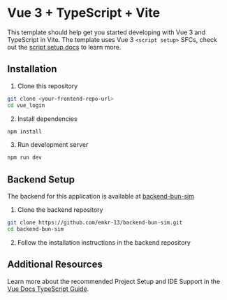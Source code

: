 # Vue 3 + TypeScript + Vite

This template should help get you started developing with Vue 3 and TypeScript in Vite. The template uses Vue 3 `<script setup>` SFCs, check out the [script setup docs](https://v3.vuejs.org/api/sfc-script-setup.html#sfc-script-setup) to learn more.

## Installation

1. Clone this repository

```bash
git clone <your-frontend-repo-url>
cd vue_login
```

2. Install dependencies

```bash
npm install
```

3. Run development server

```bash
npm run dev
```

## Backend Setup

The backend for this application is available at [backend-bun-sim](https://github.com/emkr-13/backend-bun-sim.git)

1. Clone the backend repository

```bash
git clone https://github.com/emkr-13/backend-bun-sim.git
cd backend-bun-sim
```

2. Follow the installation instructions in the backend repository

## Additional Resources

Learn more about the recommended Project Setup and IDE Support in the [Vue Docs TypeScript Guide](https://vuejs.org/guide/typescript/overview.html#project-setup).
